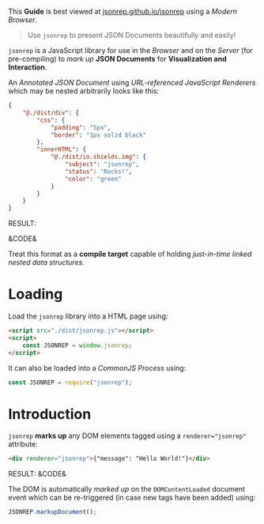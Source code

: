 
This **Guide** is best viewed at [jsonrep.github.io/jsonrep](https://jsonrep.github.io/jsonrep/) using a *Modern Browser*.

> Use `jsonrep` to present JSON Documents beautifully and easily!

`jsonrep` is a JavaScript library for use in the *Browser* and on the *Server*
(for pre-compiling) to *mark up* **JSON Documents** for **Visualization and Interaction**.

An *Annotated JSON Document* using *URL-referenced JavaScript Renderers* which may be
nested arbitrarily looks like this:

```json
{
    "@./dist/div": {
        "css": {
            "padding": "5px",
            "border": "1px solid black"
        },
        "innerHTML": {
            "@./dist/io.shields.img": {
                "subject": "jsonrep",
                "status": "Rocks!",
                "color": "green"
            }
        }
    }
}
```
RESULT: <div renderer="jsonrep">&CODE&</div>

Treat this format as a **compile target** capable of holding *just-in-time linked nested data structures*.


Loading
=======

Load the `jsonrep` library into a HTML page using:
```html
<script src="./dist/jsonrep.js"></script>
<script>
    const JSONREP = window.jsonrep;
</script>
```

It can also be loaded into a *CommonJS Process* using:

```javascript
const JSONREP = require("jsonrep");
```


<script src="./dist/jsonrep.js"></script>
<style>
    DIV[renderer="jsonrep"] {
        display: inline-block;
    }
</style>


Introduction
============

`jsonrep` **marks up** any DOM elements tagged using a `renderer="jsonrep"` attribute:

```html
<div renderer="jsonrep">{"message": "Hello World!"}</div>
```
RESULT: &CODE&

The DOM is automatically *marked up* on the `DOMContentLoaded` document event which can be re-triggered (in case new tags have been added) using:

```javascript
JSONREP.markupDocument();
```
